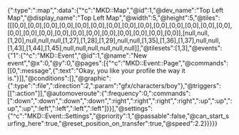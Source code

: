 {":type":":map",":data":{"^c":"MKD::Map","@id":1,"@dev_name":"Top Left Map","@display_name":"Top Left Map","@width":5,"@height":5,"@tiles":[[[0,0],[0,0],[0,0],[0,0],[0,0],[0,0],[0,0],[0,0],[0,0],[0,0],[0,0],[0,0],[0,0],[0,0],[0,0],[0,0],[0,0],[0,0],[0,0],[0,0],[0,0],[0,0],[0,0],[0,0],[0,0]],[null,null,[1,20],null,null,null,[1,27],[1,28],[1,29],null,null,[1,35],[1,36],[1,37],null,null,[1,43],[1,44],[1,45],null,null,null,null,null,null]],"@tilesets":[1,3],"@events":{"1":{"^c":"MKD::Event","@id":1,"@name":"New event","@x":0,"@y":0,"@pages":[{"^c":"MKD::Event::Page","@commands":[[0,":message",{":text":"Okay, you like your profile the way it is."}]],"@conditions":[],"@graphic":{":type":":file",":direction":2,":param":"gfx/characters/boy"},"@triggers":[[":action"]],"@automoveroute":{":frequency":0,":commands":[":down",":down",":down",":down",":right",":right",":right",":right",":up",":up",":up",":up",":left",":left",":left",":left"]}}],"@settings":{"^c":"MKD::Event::Settings","@priority":1,"@passable":false,"@can_start_surfing_here":true,"@reset_position_on_transfer":true,"@speed":2.2}}}}}